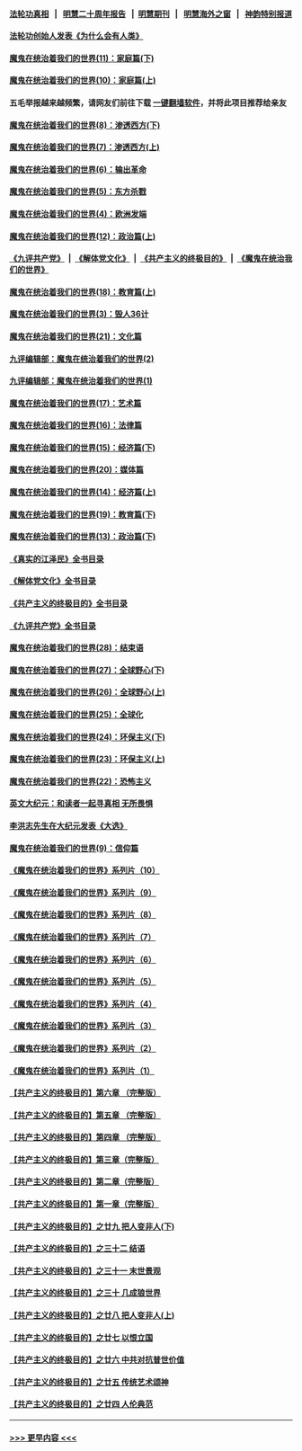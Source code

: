 #### [法轮功真相](https://github.com/gfw-breaker/truth/blob/master/README.md?t=0) &nbsp;&nbsp;|&nbsp;&nbsp; [明慧二十周年报告](https://github.com/gfw-breaker/mh-reports/blob/master/README.md?t=0) &nbsp;&nbsp;|&nbsp;&nbsp;[明慧期刊](https://github.com/gfw-breaker/mh-qikan) &nbsp;&nbsp;|&nbsp;&nbsp; [明慧海外之窗](https://github.com/gfw-breaker/mh-news/blob/master/README.md?t=0) &nbsp;&nbsp;|&nbsp;&nbsp; [神韵特别报道](https://github.com/gfw-breaker/mh-news/blob/master/shenyun.md?t=0)
#### [法轮功创始人发表《为什么会有人类》](../pages/nsc422/n13912117.md?t=04071243) 
#### [魔鬼在统治着我们的世界(11)：家庭篇(下)](../pages/nsc422/n10440961.md?t=04071243) 
#### [魔鬼在统治着我们的世界(10)：家庭篇(上)](../pages/nsc422/n10435448.md?t=04071243) 
#### 五毛举报越来越频繁，请网友们前往下载 [一键翻墙软件](https://github.com/gfw-breaker/ssr-accounts)，并将此项目推荐给亲友
#### [魔鬼在统治着我们的世界(8)：渗透西方(下)](../pages/nsc422/n10429603.md?t=04071243) 
#### [魔鬼在统治着我们的世界(7)：渗透西方(上)](../pages/nsc422/n10426013.md?t=04071243) 
#### [魔鬼在统治着我们的世界(6)：输出革命](../pages/nsc422/n10421536.md?t=04071243) 
#### [魔鬼在统治着我们的世界(5)：东方杀戮](../pages/nsc422/n10417707.md?t=04071243) 
#### [魔鬼在统治着我们的世界(4)：欧洲发端](../pages/nsc422/n10414890.md?t=04071243) 
#### [魔鬼在统治着我们的世界(12)：政治篇(上)](../pages/nsc422/n10444576.md?t=04071243) 
#### [《九评共产党》](https://github.com/begood0513/9ping.md/blob/master/README.md) &nbsp;|&nbsp; [《解体党文化》](../../../../jtdwh.md/blob/master/README.md)  &nbsp;|&nbsp; [《共产主义的终极目的》](../../../../gczydzjmd.md/blob/master/README.md) &nbsp;|&nbsp; [《魔鬼在统治我们的世界》](../../../../mgztzwmdsj.md/blob/master/README.md) 
#### [魔鬼在统治着我们的世界(18)：教育篇(上)](../pages/nsc422/n10526970.md?t=04071243) 
#### [魔鬼在统治着我们的世界(3)：毁人36计](../pages/nsc422/n10411583.md?t=04071243) 
#### [魔鬼在统治着我们的世界(21)：文化篇](../pages/nsc422/n10597706.md?t=04071243) 
#### [九评编辑部：魔鬼在统治着我们的世界(2)](../pages/nsc422/n10410036.md?t=04071243) 
#### [九评编辑部：魔鬼在统治着我们的世界(1)](../pages/nsc422/n10406825.md?t=04071243) 
#### [魔鬼在统治着我们的世界(17)：艺术篇](../pages/nsc422/n10499093.md?t=04071243) 
#### [魔鬼在统治着我们的世界(16)：法律篇](../pages/nsc422/n10485969.md?t=04071243) 
#### [魔鬼在统治着我们的世界(15)：经济篇(下)](../pages/nsc422/n10469975.md?t=04071243) 
#### [魔鬼在统治着我们的世界(20)：媒体篇](../pages/nsc422/n10586579.md?t=04071243) 
#### [魔鬼在统治着我们的世界(14)：经济篇(上)](../pages/nsc422/n10457370.md?t=04071243) 
#### [魔鬼在统治着我们的世界(19)：教育篇(下)](../pages/nsc422/n10564808.md?t=04071243) 
#### [魔鬼在统治着我们的世界(13)：政治篇(下)](../pages/nsc422/n10448270.md?t=04071243) 
#### [《真实的江泽民》全书目录](../pages/nsc422/n13721399.md?t=04071243) 
#### [《解体党文化》全书目录](../pages/nsc422/n13721157.md?t=04071243) 
#### [《共产主义的终极目的》全书目录](../pages/nsc422/n13721048.md?t=04071243) 
#### [《九评共产党》全书目录](../pages/nsc422/n13708085.md?t=04071243) 
#### [魔鬼在统治着我们的世界(28)：结束语](../pages/nsc422/n10936246.md?t=04071243) 
#### [魔鬼在统治着我们的世界(27)：全球野心(下)](../pages/nsc422/n10928319.md?t=04071243) 
#### [魔鬼在统治着我们的世界(26)：全球野心(上)](../pages/nsc422/n10900318.md?t=04071243) 
#### [魔鬼在统治着我们的世界(25)：全球化](../pages/nsc422/n10788205.md?t=04071243) 
#### [魔鬼在统治着我们的世界(24)：环保主义(下)](../pages/nsc422/n10695307.md?t=04071243) 
#### [魔鬼在统治着我们的世界(23)：环保主义(上)](../pages/nsc422/n10688613.md?t=04071243) 
#### [魔鬼在统治着我们的世界(22)：恐怖主义](../pages/nsc422/n10614727.md?t=04071243) 
#### [英文大纪元：和读者一起寻真相 无所畏惧](../pages/nsc422/n12542027.md?t=04071243) 
#### [李洪志先生在大纪元发表《大选》](../pages/nsc422/n12534746.md?t=04071243) 
#### [魔鬼在统治着我们的世界(9)：信仰篇](../pages/nsc422/n10432159.md?t=04071243) 
#### [《魔鬼在统治着我们的世界》系列片（10）](../pages/nsc422/n12292670.md?t=04071243) 
#### [《魔鬼在统治着我们的世界》系列片（9）](../pages/nsc422/n12290859.md?t=04071243) 
#### [《魔鬼在统治着我们的世界》系列片（8）](../pages/nsc422/n12287445.md?t=04071243) 
#### [《魔鬼在统治着我们的世界》系列片（7）](../pages/nsc422/n12283425.md?t=04071243) 
#### [《魔鬼在统治着我们的世界》系列片（6）](../pages/nsc422/n12282314.md?t=04071243) 
#### [《魔鬼在统治着我们的世界》系列片（5）](../pages/nsc422/n12281419.md?t=04071243) 
#### [《魔鬼在统治着我们的世界》系列片（4）](../pages/nsc422/n12274024.md?t=04071243) 
#### [《魔鬼在统治着我们的世界》系列片（3）](../pages/nsc422/n12271322.md?t=04071243) 
#### [《魔鬼在统治着我们的世界》系列片（2）](../pages/nsc422/n12269049.md?t=04071243) 
#### [《魔鬼在统治着我们的世界》系列片（1）](../pages/nsc422/n12267575.md?t=04071243) 
#### [【共产主义的终极目的】第六章 （完整版）](../pages/nsc422/n11428913.md?t=04071243) 
#### [【共产主义的终极目的】第五章 （完整版）](../pages/nsc422/n11428912.md?t=04071243) 
#### [【共产主义的终极目的】第四章 （完整版）](../pages/nsc422/n11428907.md?t=04071243) 
#### [【共产主义的终极目的】第三章（完整版）](../pages/nsc422/n11428848.md?t=04071243) 
#### [【共产主义的终极目的】第二章（完整版）](../pages/nsc422/n11428831.md?t=04071243) 
#### [【共产主义的终极目的】第一章（完整版）](../pages/nsc422/n11417651.md?t=04071243) 
#### [【共产主义的终极目的】之廿九 把人变非人(下)](../pages/nsc422/n11344140.md?t=04071243) 
#### [【共产主义的终极目的】之三十二 结语](../pages/nsc422/n11360535.md?t=04071243) 
#### [【共产主义的终极目的】之三十一 末世景观](../pages/nsc422/n11351129.md?t=04071243) 
#### [【共产主义的终极目的】之三十 几成狼世界](../pages/nsc422/n11348280.md?t=04071243) 
#### [【共产主义的终极目的】之廿八 把人变非人(上)](../pages/nsc422/n11340492.md?t=04071243) 
#### [【共产主义的终极目的】之廿七 以恨立国](../pages/nsc422/n11336944.md?t=04071243) 
#### [【共产主义的终极目的】之廿六 中共对抗普世价值](../pages/nsc422/n11324785.md?t=04071243) 
#### [【共产主义的终极目的】之廿五 传统艺术颂神](../pages/nsc422/n11296396.md?t=04071243) 
#### [【共产主义的终极目的】之廿四 人伦典范](../pages/nsc422/n11296397.md?t=04071243) 

----
#### [ >>> 更早内容 <<< ](../indexes/nsc422-earlier.md)
